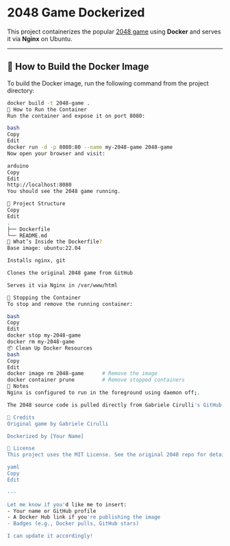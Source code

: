 # 2048 Game Dockerized

This project containerizes the popular [2048 game](https://github.com/gabrielecirulli/2048) using **Docker** and serves it via **Nginx** on Ubuntu.

---

## 🐳 How to Build the Docker Image

To build the Docker image, run the following command from the project directory:

```bash
docker build -t 2048-game .
🚀 How to Run the Container
Run the container and expose it on port 8080:

bash
Copy
Edit
docker run -d -p 8080:80 --name my-2048-game 2048-game
Now open your browser and visit:

arduino
Copy
Edit
http://localhost:8080
You should see the 2048 game running.

📁 Project Structure
Copy
Edit
.
├── Dockerfile
└── README.md
🔧 What’s Inside the Dockerfile?
Base image: ubuntu:22.04

Installs nginx, git

Clones the original 2048 game from GitHub

Serves it via Nginx in /var/www/html

🛑 Stopping the Container
To stop and remove the running container:

bash
Copy
Edit
docker stop my-2048-game
docker rm my-2048-game
📦 Clean Up Docker Resources
bash
Copy
Edit
docker image rm 2048-game      # Remove the image
docker container prune         # Remove stopped containers
📌 Notes
Nginx is configured to run in the foreground using daemon off;.

The 2048 source code is pulled directly from Gabriele Cirulli's GitHub.

🙏 Credits
Original game by Gabriele Cirulli

Dockerized by [Your Name]

📄 License
This project uses the MIT License. See the original 2048 repo for details.

yaml
Copy
Edit

---

Let me know if you'd like me to insert:
- Your name or GitHub profile
- A Docker Hub link if you're publishing the image
- Badges (e.g., Docker pulls, GitHub stars)

I can update it accordingly!








